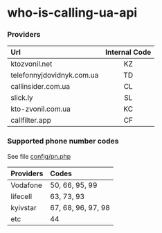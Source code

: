 # who-is-calling-ua-api

### Providers

| Url                       | Internal Code |
|:--------------------------|:-------------:|
| ktozvonil.net             |      KZ       |
| telefonnyjdovidnyk.com.ua |      TD       |
| callinsider.com.ua        |      CL       |
| slick.ly                  |      SL       |
| kto-zvonil.com.ua         |      KC       |
| callfilter.app            |      CF       |

### Supported phone number codes

See file [config/pn.php](config/pn.php)

| Providers | Codes              |
|:----------|:-------------------|
| Vodafone  | 50, 66, 95, 99     |
| lifecell  | 63, 73, 93         |
| kyivstar  | 67, 68, 96, 97, 98 |
| etc       | 44                 |
